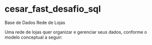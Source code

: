 # cesar_fast_desafio_sql

Base de Dados Rede de Lojas
 
Uma rede de lojas quer organizar e gerenciar seus dados, conforme o modelo conceptual a seguir:



